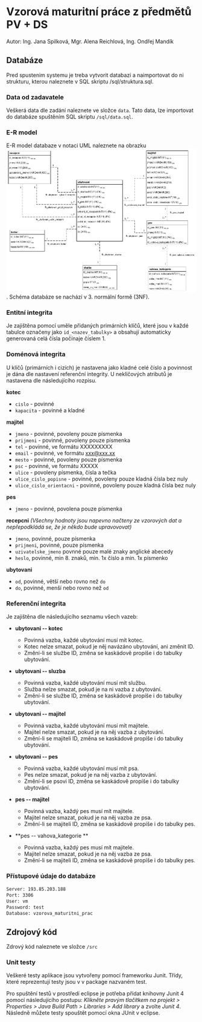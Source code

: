 # Vzorová maturitní práce z předmětů PV + DS
Autor: Ing. Jana Spilková, Mgr. Alena Reichlová, Ing. Ondřej Mandík


## Databáze
Pred spustenim systemu je treba vytvorit databazi a naimportovat do ni strukturu, kterou naleznete v SQL skriptu /sql/struktura.sql. 

### Data od zadavatele
Veškerá data dle zadání naleznete ve složce `data`. Tato data, lze importovat do databáze spuštěním SQL skriptu `/sql/data.sql`. 


### E-R model
E-R model databaze v notaci UML naleznete na obrazku ![E-R Model](doc/er.png). Schéma databáze se nachází v 3. normální formě (3NF).


### Entitní integrita
Je zajištěna pomocí uměle přidaných primárních klíčů, které jsou v každé tabulce označeny jako `id_<nazev_tabulky>` a obsahují automaticky generovaná celá čísla počínaje číslem 1.

### Doménová integrita

U klíčů (primárních i cizích) je nastavena jako kladné celé číslo a povinnost je dána dle nastavení referenční integrity. U neklíčových atributů je nastavena dle následujícího rozpisu.

**kotec**
* `cislo` - povinné
* `kapacita` - povinné a kladné

**majitel**
* `jmeno` - povinné, povoleny pouze písmenka
* `prijmeni` - povinné, povoleny pouze písmenka
* `tel` - povinné, ve formátu XXXXXXXXX 
* `email` - povinné, ve formátu xxx@xxx.xx
* `mesto` - povinné, povoleny pouze písmenka
* `psc` - povinné, ve formátu XXXXX
* `ulice` - povoleny písmenka, čísla a tečka
* `ulice_cislo_popisne` - povinné, povoleny pouze kladná čísla bez nuly
* `ulice_cislo_orientacni` - povinné, povoleny pouze kladná čísla bez nuly

**pes**
* `jmeno` - povinné, povolena pouze písmenka

**recepcni** *(Všechny hodnoty jsou napevno načteny ze vzorových dat a nepřepodkládá se, že je někdo bude upravovovat)*
* `jmeno`, povinné, pouze písmenka
* `prijmeni`, povinné, pouze písmenka
* `uzivatelske_jmeno` povnné pouze malé znaky anglické abecedy
* `heslo`, povinné, min 8. znaků, min. 1x číslo a min. 1x písmenko

**ubytovani**
* `od`, povinné, větší nebo rovno než `do`
* `do`, povinné, menší nebo rovno než `od`
  

### Referenční integrita
Je zajištěna dle následujícího seznamu všech vazeb:

* **ubytovani -- kotec** 
	* Povinná vazba, každé ubytování musí mít kotec. 
	* Kotec nelze smazat, pokud je něj navázáno ubytování, ani změnit ID.
	* Změní-li se službe ID, změna se kaskádově propíše i do tabulky ubytování.

* **ubytovani -- sluzba**
	* Povinná vazba, každé ubytování musí mít službu. 
	* Služba nelze smazat, pokud je na ni vazba z ubytování.
	* Změní-li se službe ID, změna se kaskádově propíše i do tabulky ubytování.

* **ubytovani -- majitel**
	* Povinná vazba, každé ubytování musí mít majitele. 
	* Majitel nelze smazat, pokud je na něj vazba z ubytování.
	* Změní-li se majiteli ID, změna se kaskádově propíše i do tabulky ubytování.

* **ubytovani -- pes**
	* Povinná vazba, každé ubytování musí mít psa. 
	* Pes nelze smazat, pokud je na něj vazba z ubytování.
	* Změní-li se psovi ID, změna se kaskádově propíše i do tabulky ubytování.

* **pes -- majitel**
	* Povinná vazba, každý pes musí mít majitele. 
	* Majitel nelze smazat, pokud je na něj vazba ze psa.
	* Změní-li se majiteli ID, změna se kaskádově propíše i do tabulky pes.
	
* **pes -- vahova_kategorie **
	* Povinná vazba, každý pes musí mít majitele. 
	* Majitel nelze smazat, pokud je na něj vazba ze psa.
	* Změní-li se majiteli ID, změna se kaskádově propíše i do tabulky pes.

### Přístupové údaje do databáze
	Server: 193.85.203.188
	Port: 3306
	User: vm
	Password: test
	Database: vzorova_maturitni_prac

## Zdrojový kód
Zdrový kód naleznete ve složce `/src`

### Unit testy
Veškeré testy aplikace jsou vytvořeny pomocí frameworku Junit. Třídy, které reprezentují testy jsou v v package nazvaném test. 

Pro spuštění testů v prostředí eclipse je potřeba přidat knihovny Junit 4 pomocí následujícího postupu: *Klikněte pravým tlačítkem na projekt > Properties > Java Build Path > Libraries > Add library* a zvolte *Junit 4*. Následně můžete testy spouštět pomocí okna JUnit v eclipse.